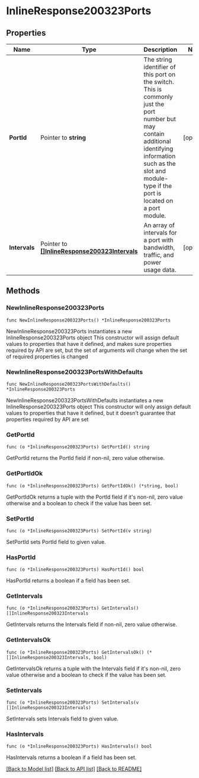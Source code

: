 # InlineResponse200323Ports

## Properties

Name | Type | Description | Notes
------------ | ------------- | ------------- | -------------
**PortId** | Pointer to **string** | The string identifier of this port on the switch. This is commonly just the port number but may contain additional identifying information such as the slot and module-type if the port is located on a port module. | [optional] 
**Intervals** | Pointer to [**[]InlineResponse200323Intervals**](InlineResponse200323Intervals.md) | An array of intervals for a port with bandwidth, traffic, and power usage data. | [optional] 

## Methods

### NewInlineResponse200323Ports

`func NewInlineResponse200323Ports() *InlineResponse200323Ports`

NewInlineResponse200323Ports instantiates a new InlineResponse200323Ports object
This constructor will assign default values to properties that have it defined,
and makes sure properties required by API are set, but the set of arguments
will change when the set of required properties is changed

### NewInlineResponse200323PortsWithDefaults

`func NewInlineResponse200323PortsWithDefaults() *InlineResponse200323Ports`

NewInlineResponse200323PortsWithDefaults instantiates a new InlineResponse200323Ports object
This constructor will only assign default values to properties that have it defined,
but it doesn't guarantee that properties required by API are set

### GetPortId

`func (o *InlineResponse200323Ports) GetPortId() string`

GetPortId returns the PortId field if non-nil, zero value otherwise.

### GetPortIdOk

`func (o *InlineResponse200323Ports) GetPortIdOk() (*string, bool)`

GetPortIdOk returns a tuple with the PortId field if it's non-nil, zero value otherwise
and a boolean to check if the value has been set.

### SetPortId

`func (o *InlineResponse200323Ports) SetPortId(v string)`

SetPortId sets PortId field to given value.

### HasPortId

`func (o *InlineResponse200323Ports) HasPortId() bool`

HasPortId returns a boolean if a field has been set.

### GetIntervals

`func (o *InlineResponse200323Ports) GetIntervals() []InlineResponse200323Intervals`

GetIntervals returns the Intervals field if non-nil, zero value otherwise.

### GetIntervalsOk

`func (o *InlineResponse200323Ports) GetIntervalsOk() (*[]InlineResponse200323Intervals, bool)`

GetIntervalsOk returns a tuple with the Intervals field if it's non-nil, zero value otherwise
and a boolean to check if the value has been set.

### SetIntervals

`func (o *InlineResponse200323Ports) SetIntervals(v []InlineResponse200323Intervals)`

SetIntervals sets Intervals field to given value.

### HasIntervals

`func (o *InlineResponse200323Ports) HasIntervals() bool`

HasIntervals returns a boolean if a field has been set.


[[Back to Model list]](../README.md#documentation-for-models) [[Back to API list]](../README.md#documentation-for-api-endpoints) [[Back to README]](../README.md)


